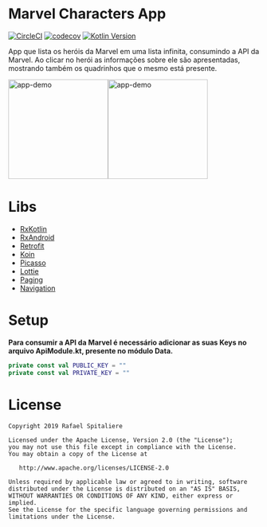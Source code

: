 # Marvel Characters App

[![CircleCI](https://circleci.com/gh/rafaspita/Marvel_Characters_App.svg?style=svg)](https://circleci.com/gh/rafaspita/Marvel_Characters_App) [![codecov](https://codecov.io/gh/rafaspita/Marvel_Characters_App/branch/master/graph/badge.svg)](https://codecov.io/gh/rafaspita/Marvel_Characters_App) [![Kotlin Version](https://img.shields.io/badge/kotlin-1.3.50-blue.svg)](http://kotlinlang.org/) 

App que lista os heróis da Marvel em uma lista infinita, consumindo a API da Marvel. Ao clicar no herói as informações sobre ele são apresentadas, mostrando também os quadrinhos que o mesmo está presente.

<img src="./gif/app.gif" alt="app-demo" width="200px"/><img src="./gif/app2.gif" alt="app-demo" width="200px"/>

# Libs
* [RxKotlin](https://github.com/ReactiveX/RxKotlin)
* [RxAndroid](https://github.com/ReactiveX/RxAndroid)
* [Retrofit](https://github.com/square/retrofit)
* [Koin](https://github.com/InsertKoinIO/koin)
* [Picasso](https://github.com/square/picasso)
* [Lottie](https://github.com/airbnb/lottie-android)
* [Paging](https://developer.android.com/jetpack/androidx/releases/paging)
* [Navigation](https://developer.android.com/jetpack/androidx/releases/navigation)

# Setup
**Para consumir a API da Marvel é necessário adicionar as suas Keys no arquivo ApiModule.kt, presente no módulo Data.**
```kotlin
private const val PUBLIC_KEY = ""  
private const val PRIVATE_KEY = ""
```

# License
    Copyright 2019 Rafael Spitaliere

    Licensed under the Apache License, Version 2.0 (the "License");
    you may not use this file except in compliance with the License.
    You may obtain a copy of the License at

       http://www.apache.org/licenses/LICENSE-2.0

    Unless required by applicable law or agreed to in writing, software
    distributed under the License is distributed on an "AS IS" BASIS,
    WITHOUT WARRANTIES OR CONDITIONS OF ANY KIND, either express or implied.
    See the License for the specific language governing permissions and
    limitations under the License.
